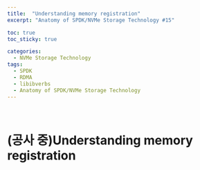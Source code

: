 ```yaml
---
title:  "Understanding memory registration"
excerpt: "Anatomy of SPDK/NVMe Storage Technology #15"

toc: true
toc_sticky: true

categories:
  - NVMe Storage Technology
tags:
  - SPDK
  - RDMA
  - libibverbs
  - Anatomy of SPDK/NVMe Storage Technology
---
```


<br>

# (공사 중)Understanding memory registration

